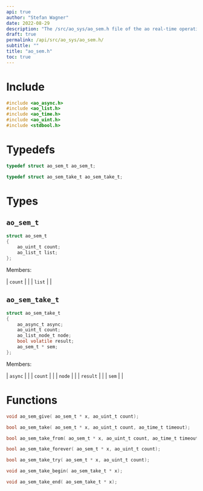 ```yaml
---
api: true
author: "Stefan Wagner"
date: 2022-08-29
description: "The /src/ao_sys/ao_sem.h file of the ao real-time operating system."
draft: true
permalink: /api/src/ao_sys/ao_sem.h/
subtitle: ""
title: "ao_sem.h"
toc: true
---
```


# Include

```c
#include <ao_async.h>
#include <ao_list.h>
#include <ao_time.h>
#include <ao_uint.h>
#include <stdbool.h>
```

# Typedefs

```c
typedef struct ao_sem_t ao_sem_t;
```

```c
typedef struct ao_sem_take_t ao_sem_take_t;
```

# Types

## `ao_sem_t`

```c
struct ao_sem_t
{
    ao_uint_t count;
    ao_list_t list;
};
```

Members:

| `count` | |
| `list` | |

## `ao_sem_take_t`

```c
struct ao_sem_take_t
{
    ao_async_t async;
    ao_uint_t count;
    ao_list_node_t node;
    bool volatile result;
    ao_sem_t * sem;
};
```

Members:

| `async` | |
| `count` | |
| `node` | |
| `result` | |
| `sem` | |

# Functions

```c
void ao_sem_give( ao_sem_t * x, ao_uint_t count);
```

```c
bool ao_sem_take( ao_sem_t * x, ao_uint_t count, ao_time_t timeout);
```

```c
bool ao_sem_take_from( ao_sem_t * x, ao_uint_t count, ao_time_t timeout, ao_time_t beginning);
```

```c
bool ao_sem_take_forever( ao_sem_t * x, ao_uint_t count);
```

```c
bool ao_sem_take_try( ao_sem_t * x, ao_uint_t count);
```

```c
void ao_sem_take_begin( ao_sem_take_t * x);
```

```c
void ao_sem_take_end( ao_sem_take_t * x);
```

